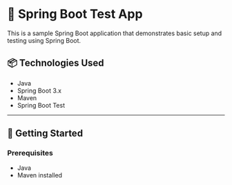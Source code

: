 # 🧪 Spring Boot Test App

This is a sample Spring Boot application that demonstrates basic setup and testing using Spring Boot.

## 📦 Technologies Used

- Java 
- Spring Boot 3.x
- Maven
- Spring Boot Test

---

## 🚀 Getting Started

### Prerequisites

- Java 
- Maven installed


